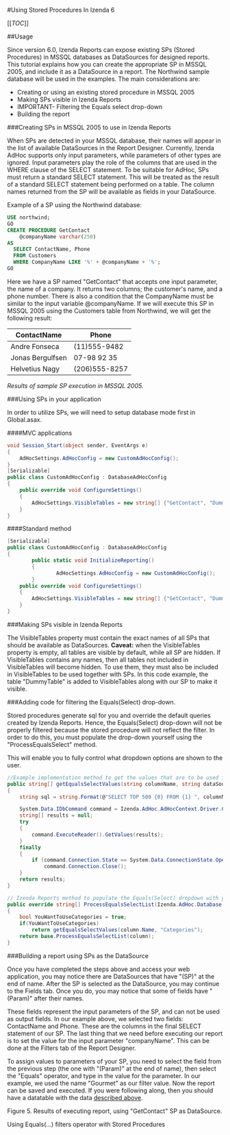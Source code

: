 #Using Stored Procedures In Izenda 6

[[_TOC_]]

##Usage

Since version 6.0, Izenda Reports can expose existing SPs (Stored Procedures) in MSSQL databases as DataSources for designed reports. This tutorial explains how you can create the appropriate SP in MSSQL 2005, and include it as a DataSource in a report. The Northwind sample database will be used in the examples. The main considerations are: 

* Creating or using an existing stored procedure in MSSQL 2005
* Making SPs visible in Izenda Reports
* IMPORTANT- Filtering the Equals select drop-down
* Building the report

###Creating SPs in MSSQL 2005 to use in Izenda Reports

When SPs are detected in your MSSQL database, their names will appear in the list of available DataSources in the Report Designer. Currently, Izenda AdHoc supports only input parameters, while parameters of other types are ignored. Input parameters play the role of the columns that are used in the WHERE clause of the SELECT statement.
To be suitable for AdHoc, SPs must return a standard SELECT statement. This will be treated as the result of a standard SELECT statement being performed on a table. The column names returned from the SP will be available as fields in your DataSource.

Example of a SP using the Northwind database:

```sql
USE northwind;
GO
CREATE PROCEDURE GetContact
	@companyName varchar(250)
AS
  SELECT ContactName, Phone 
  FROM Customers 
  WHERE CompanyName LIKE '%' + @companyName + '%';
GO      
```

<a name="SampleOutput"></a>Here we have a SP named "GetContact" that accepts one input parameter, the name of a company. It returns two columns; the customer's name, and a phone number. There is also a condition that the CompanyName must be similar to the input variable @companyName. If we will execute this SP in MSSQL 2005 using the Customers table from Northwind, we will get the following result:

|ContactName|Phone|
|-----------|-----|
|Andre Fonseca|(11)555-9482|
|Jonas Bergulfsen|07-98 92 35|
|Helvetius Nagy|(206)555-8257|
 
*Results of sample SP execution in MSSQL 2005.*

###Using SPs in your application

In order to utilize SPs, we will need to setup database mode first in Global.asax.

####MVC applications

```csharp
void Session_Start(object sender, EventArgs e)
{
	AdHocSettings.AdHocConfig = new CustomAdHocConfig();
}
[Serializable]
public class CustomAdHocConfig : DatabaseAdHocConfig
{
	public override void ConfigureSettings()
	{
		AdHocSettings.VisibleTables = new string[] {"GetContact", "DummyTable"};
	}
}
```

####Standard method

```csharp
[Serializable]
public class CustomAdHocConfig : DatabaseAdHocConfig
{
        public static void InitializeReporting() 
        {
                AdHocSettings.AdHocConfig = new CustomAdHocConfig();
        }
	public override void ConfigureSettings()
	{
		AdHocSettings.VisibleTables = new string[] {"GetContact", "DummyTable"};
	}
}
```

###Making SPs visible in Izenda Reports

The VisibleTables property must contain the exact names of all SPs that should be available as DataSources. **Caveat:** when the VisibleTables property is empty, all tables are visible by default, while all SP are hidden. If VisibleTables contains any names, then all tables not included in VisibleTables will become hidden. To use them, they must also be included in VisibleTables to be used together with SPs. In this code example, the table "DummyTable" is added to VisibleTables along with our SP to make it visible.

###Adding code for filtering the Equals(Select) drop-down.

Stored procedures generate sql for you and override the default queries created by Izenda Reports. Hence, the Equals(Select) drop-down will not be properly filtered because the stored procedure will not reflect the filter. In order to do this, you must populate the drop-down yourself using the "ProcessEqualsSelect" method. 

This will enable you to fully control what dropdown options are shown to the user.

```csharp
//Example implementation method to get the values that are to be used in the Equals(Select) dropdown
public string[] getEqualsSelectValues(string columnName, string dataSource)
{
	string sql = string.Format(@"SELECT TOP 500 {0} FROM {1} ", columnName, dataSource); 

	System.Data.IDbCommand command = Izenda.AdHoc.AdHocContext.Driver.CreateCommand(sql); 
	string[] results = null; 
	try 
	{ 
		command.ExecuteReader().GetValues(results); 
	} 
	finally 
	{ 
		if (command.Connection.State == System.Data.ConnectionState.Open) 
			command.Connection.Close(); 
	} 
	return results; 
} 

// Izenda Reports method to populate the Equals(Select) dropdown with your values  
public override string[] ProcessEqualsSelectList(Izenda.AdHoc.Database.Column column) 
{ 
	bool YouWantToUseCategories = true; 
	if(YouWantToUseCategories) 
		return getEqualsSelectValues(column.Name, "Categories"); 
	return base.ProcessEqualsSelectList(column); 
}
```

###Building a report using SPs as the DataSource

Once you have completed the steps above and access your web application, you may notice there are DataSources that have "(SP)" at the end of name. After the SP is selected as the DataSource, you may continue to the Fields tab. Once you do, you may notice that some of fields have "(Param)" after their names.

These fields represent the input parameters of the SP, and can not be used as output fields. In our example above, we selected two fields: ContactName and Phone. These are the columns in the final SELECT statement of our SP. The last thing that we need before executing our report is to set the value for the input parameter "companyName". This can be done at the Filters tab of the Report Designer.

To assign values to parameters of your SP, you need to select the field from the previous step (the one with "(Param)" at the end of name), then select the "Equals" operator, and type in the value for the parameter. In our example, we used the name "Gourmet" as our filter value. Now the report can be saved and executed. If you were following along, then you should have a datatable with the data [described above](#SampleOutput).

 
Figure 5. Results of executing report, using "GetContact" SP as DataSource.

Using Equals(...) filters operator with Stored Procedures